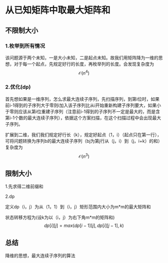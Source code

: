 # 从已知矩阵中取最大矩阵和

## 不限制大小

### 1.枚举到所有情况

该问题源于两个未知，一是大小未知，二是起点未知。故我们用矩阵降为一维的思想，对于每一个起点，先规定好行的长度，再枚举列的长度。会发现复杂度为
$$
\mathcal{O}(n^4)
$$

### 2.优化(dp)

首先想如果是一维序列，怎么求最大连续子序列，先扫描序列，到第i位时，如果前i-1得到的子序列大于零则i加入该子序列比从i开始重新构建子序列要大，如果小于零则应该从第i位重建子序列（注意前i-1得到的子序列不一定是最大的，而是含第i-1个数的最大连续子序列），依据这个方案扫描，在这个扫描过程中会出现最大子序列。

扩展到二维，我们我们规定好行长（k），规定好起点（1，i）（起点只在第一行），可将问题转换为序列b的最大连续子序列（bj为第j行从（j，i）到（j，i+k）的和）复杂度为
$$
\mathcal{O}(n^3)
$$

## 限制大小

1.先求得二维前缀和

2.dp

定义dp（i，j）为从（1，1）到（i，j）矩形范围内大小为m*m的最大矩阵和

状态转移方程为(设k为以（i，j）为右下角m*m的矩阵和)
$$
dp[i][j]=max(dp[i-1][j],dp[i][j-1],k)
$$

## 总结

降维的思想，最大连续子序列的算法